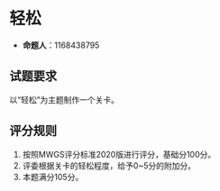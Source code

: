 # 轻松

- **命题人**：1168438795

## 试题要求

以“轻松”为主题制作一个关卡。

## 评分规则

1. 按照MWGS评分标准2020版进行评分，基础分100分。
2. 评委根据关卡的轻松程度，给予0~5分的附加分。
3. 本题满分105分。
